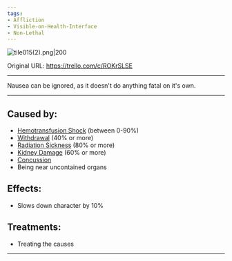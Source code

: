 ```yaml
---
tags:
- Affliction
- Visible-on-Health-Interface
- Non-Lethal
---
```


![tile015(2).png\|200](/Symptoms/Nausea%20-%20Attachments/6718845db30472d958dd7b6f.png)

Original URL: https://trello.com/c/ROKrSLSE

---

Nausea can be ignored, as it doesn't do anything fatal on it's own.

---

## Caused by:

- [Hemotransfusion Shock](../Blood/Hemotransfusion%20Shock.md) (between 0-90%)
- [Withdrawal](../Head_Brain/Withdrawal.md) (40% or more)
- [Radiation Sickness](../Torso/Radiation%20Sickness.md) (80% or more)
- [Kidney Damage](../Torso/Kidney%20Damage.md) (60% or more)
- [Concussion](../Head_Brain/Concussion.md)
- Being near uncontained organs

## Effects:

- Slows down character by 10%

## Treatments:

- Treating the causes

---

